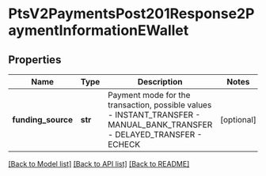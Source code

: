 # PtsV2PaymentsPost201Response2PaymentInformationEWallet

## Properties
Name | Type | Description | Notes
------------ | ------------- | ------------- | -------------
**funding_source** | **str** | Payment mode for the transaction, possible values - INSTANT_TRANSFER - MANUAL_BANK_TRANSFER - DELAYED_TRANSFER - ECHECK  | [optional] 

[[Back to Model list]](../README.md#documentation-for-models) [[Back to API list]](../README.md#documentation-for-api-endpoints) [[Back to README]](../README.md)


